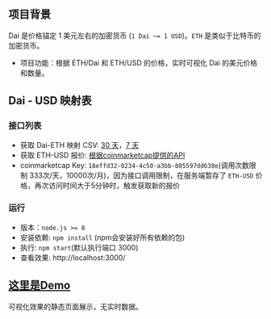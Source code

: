## 项目背景
Dai​ 是价格锚定 1 美元左右的加密货币 (`1 Dai ~= 1 USD`)。`ETH` 是类似于比特币的加密货币。
- 项目功能：根据 ETH/Dai 和 ETH/USD 的价格，实时可视化 Dai 的美元价格和数量。

## Dai - USD 映射表
### 接口列表
- 获取 Dai-ETH 映射 CSV: [30 天](https://dai.stablecoin.science/data/ethdai-trades-30d.csv)，[7 天](https://dai.stablecoin.science/data/ethdai-trades-7d.csv)
- 获取 ETH-USD 报价: [根据coinmarketcap提供的API](https://pro-api.coinmarketcap.com/v1/cryptocurrency/quotes/latest?symbol=ETH&convert=USD)
- coinmarketcap Key: `18effd32-0234-4c50-a3bb-805597dd638e`(调用次数限制 333次/天，10000次/月)，因为接口调用限制，在服务端暂存了 `ETH-USD` 价格，再次访问时间大于5分钟时，触发获取新的报价

### 运行
- 版本：`node.js >= 8`
- 安装依赖: `npm install` (npm会安装好所有依赖的包)
- 执行: `npm start`(默认执行端口 3000)
- 查看效果: http://localhost:3000/

## [这里是Demo](http://ipine.me/Dai2Dollar/demo/index.html)
可视化效果的静态页面展示，无实时数据。